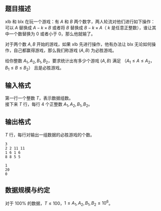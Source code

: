 ## 题目描述

xlb 和 blx 在玩一个游戏：有 $A$ 和 $B$ 两个数字，两人轮流对他们进行如下操作：可以 $A$ 替换成 $A-k\times B$ 或者将 $B$ 替换成 $B-k\times A$（ $k$ 是任意正整数），谁让其中一个数替换为 $0$ 或者小于 $0$，那么他就输了。

对于两个数 $A,B$ 开始的游戏，如果 xlb 先进行操作，他有办法让 blx 无论如何操作，自己都赢得游戏，那么我们称游戏 $(A,B)$ 为必胜游戏。

给你整数 $A_1,A_2,B_1,B_2$，要求统计出有多少个游戏 $(A,B)$ 满足 （$A_1\leq A\leq A_2$，$B_1\leq B\leq B_2$） 且是必胜游戏。

## 输入格式

第一行一个整数 $T$，表示数据组数。  
接下来 $T$ 行，每行 $4$ 个正整数 $A_1,A_2,B_1,B_2$。

## 输出格式

$T$ 行，每行对输出一组数据的必胜游戏的个数。

```input1
3
2 2 11 11
1 6 1 6
8 8 5 5
```

```output1
1
20
0
```

## 数据规模与约定

对于 $100\%$ 的数据，$T\leq 100$，$1\leq A_1,A_2,B_1,B_2\leq 10^6$。